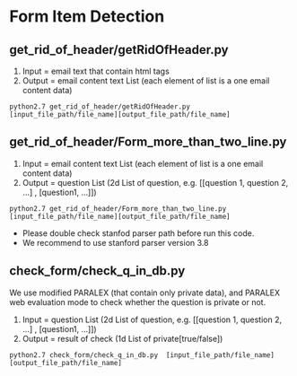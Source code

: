 # Form Item Detection

## get_rid_of_header/getRidOfHeader.py

1. Input = email text that contain html tags  
2. Output = email content text List (each element of list is a one email content data)
```
python2.7 get_rid_of_header/getRidOfHeader.py [input_file_path/file_name][output_file_path/file_name]
```

## get_rid_of_header/Form_more_than_two_line.py

1. Input = email content text List (each element of list is a one email content data)
2. Output = question List (2d List of question, e.g. [[question 1, question 2, …] , [question1, …]])
```
python2.7 get_rid_of_header/Form_more_than_two_line.py [input_file_path/file_name][output_file_path/file_name]
```
- Please double check stanfod parser path before run this code.
- We recommend to use stanford parser version 3.8

## check_form/check_q_in_db.py

We use modified PARALEX (that contain only private data), and PARALEX web evaluation mode to check whether the question is private or not.

1. Input = question List (2d List of question, e.g. [[question 1, question 2, …] , [question1, …]])
2. Output = result of check (1d List of private[true/false])

```
python2.7 check_form/check_q_in_db.py  [input_file_path/file_name][output_file_path/file_name]
```

